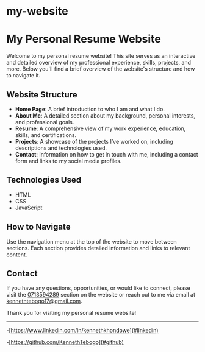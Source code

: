# my-website
# My Personal Resume Website

Welcome to my personal resume website! This site serves as an interactive and detailed overview of my professional experience, skills, projects, and more. Below you'll find a brief overview of the website's structure and how to navigate it.

## Website Structure

- **Home Page**: A brief introduction to who I am and what I do.
- **About Me**: A detailed section about my background, personal interests, and professional goals.
- **Resume**: A comprehensive view of my work experience, education, skills, and certifications.
- **Projects**: A showcase of the projects I’ve worked on, including descriptions and technologies used.
- **Contact**: Information on how to get in touch with me, including a contact form and links to my social media profiles.

## Technologies Used

- HTML
- CSS
- JavaScript

## How to Navigate

Use the navigation menu at the top of the website to move between sections. Each section provides detailed information and links to relevant content.

## Contact

If you have any questions, opportunities, or would like to connect, please visit the [0713594289](#contact) section on the website or reach out to me via email at [kennethtebogo17@gmail.com](#email).

Thank you for visiting my personal resume website!

---

-[https://www.linkedin.com/in/kennethkhondowe](#linkedin)

-[https://github.com/KennethTebogo](#github)
